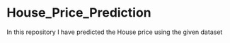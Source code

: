 # House_Price_Prediction
In this repository I have predicted the House price using the given dataset
